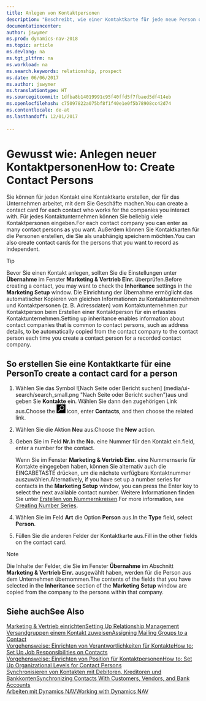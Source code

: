 ```yaml
---
title: Anlegen von Kontaktpersonen
description: "Beschreibt, wie einer Kontaktkarte für jede neue Person oder potentielle neuen Kunden erstellt wird, mit dem Sie eine Geschäftsbeziehung haben."
documentationcenter: 
author: jswymer
ms.prod: dynamics-nav-2018
ms.topic: article
ms.devlang: na
ms.tgt_pltfrm: na
ms.workload: na
ms.search.keywords: relationship, prospect
ms.date: 06/06/2017
ms.author: jswymer
ms.translationtype: HT
ms.sourcegitcommit: 1dfba8b14019991c95f40ffd5f7fbaed5df414eb
ms.openlocfilehash: c75097822a075bf8f1f40e1e0f5b78908cc42d74
ms.contentlocale: de-at
ms.lasthandoff: 12/01/2017

---
```

# <a name="how-to-create-contact-persons"></a><span data-ttu-id="3317e-103">Gewusst wie: Anlegen neuer Kontaktpersonen</span><span class="sxs-lookup"><span data-stu-id="3317e-103">How to: Create Contact Persons</span></span>
<span data-ttu-id="3317e-104">Sie können für jeden Kontakt eine Kontaktkarte erstellen, der für das Unternehmen arbeitet, mit dem Sie Geschäfte machen.</span><span class="sxs-lookup"><span data-stu-id="3317e-104">You can create a contact card for each contact who works for the companies you interact with.</span></span> <span data-ttu-id="3317e-105">Für jedes Kontaktunternehmen können Sie beliebig viele Kontaktpersonen eingeben.</span><span class="sxs-lookup"><span data-stu-id="3317e-105">For each contact company you can enter as many contact persons as you want.</span></span> <span data-ttu-id="3317e-106">Außerdem können Sie Kontaktkarten für die Personen erstellen, die Sie als unabhängig speichern möchten.</span><span class="sxs-lookup"><span data-stu-id="3317e-106">You can also create contact cards for the persons that you want to record as independent.</span></span>

> [!TIP]  
>   <span data-ttu-id="3317e-107">Bevor Sie einen Kontakt anlegen, sollten Sie die Einstellungen unter **Übernahme** im Fenster **Marketing & Vertrieb Einr.** überprüfen.</span><span class="sxs-lookup"><span data-stu-id="3317e-107">Before creating a contact, you may want to check the **Inheritance** settings in the **Marketing Setup** window.</span></span> <span data-ttu-id="3317e-108">Die Einrichtung der Übernahme ermöglicht das automatischer Kopieren von gleichen Informationen zu Kontaktunternehmen und Kontaktpersonen (z. B. Adressdaten) vom Kontaktunternehmen zur Kontaktperson beim Erstellen einer Kontaktperson für ein erfasstes Kontaktunternehmen.</span><span class="sxs-lookup"><span data-stu-id="3317e-108">Setting up inheritance enables information about contact companies that is common to contact persons, such as address details, to be automatically copied from the contact company to the contact person each time you create a contact person for a recorded contact company.</span></span>

## <a name="to-create-a-contact-card-for-a-person"></a><span data-ttu-id="3317e-109">So erstellen Sie eine Kontaktkarte für eine Person</span><span class="sxs-lookup"><span data-stu-id="3317e-109">To create a contact card for a person</span></span>
1. <span data-ttu-id="3317e-110">Wählen Sie das Symbol ![Nach Seite oder Bericht suchen] (media/ui-search/search_small.png "Nach Seite oder Bericht suchen")aus und geben Sie **Kontakte** ein. Wählen Sie dann den zugehörigen Link aus.</span><span class="sxs-lookup"><span data-stu-id="3317e-110">Choose the ![Search for Page or Report](media/ui-search/search_small.png "Search for Page or Report icon") icon, enter **Contacts**, and then choose the related link.</span></span>
2. <span data-ttu-id="3317e-111">Wählen Sie die Aktion **Neu** aus.</span><span class="sxs-lookup"><span data-stu-id="3317e-111">Choose the **New** action.</span></span>
3. <span data-ttu-id="3317e-112">Geben Sie im Feld **Nr.**</span><span class="sxs-lookup"><span data-stu-id="3317e-112">In the **No.**</span></span> <span data-ttu-id="3317e-113">eine Nummer für den Kontakt ein.</span><span class="sxs-lookup"><span data-stu-id="3317e-113">field, enter a number for the contact.</span></span>

    <span data-ttu-id="3317e-114">Wenn Sie im Fenster **Marketing & Vertrieb Einr.** eine Nummernserie für Kontakte eingegeben haben, können Sie alternativ auch die EINGABETASTE drücken, um die nächste verfügbare Kontaktnummer auszuwählen.</span><span class="sxs-lookup"><span data-stu-id="3317e-114">Alternatively, if you have set up a number series for contacts in the **Marketing Setup** window, you can press the Enter key to select the next available contact number.</span></span> <span data-ttu-id="3317e-115">Weitere Informationen finden Sie unter [Erstellen von Nummernkreisen](ui-create-number-series.md).</span><span class="sxs-lookup"><span data-stu-id="3317e-115">For more information, see [Creating Number Series](ui-create-number-series.md).</span></span>
4. <span data-ttu-id="3317e-116">Wählen Sie im Feld **Art** die Option **Person** aus.</span><span class="sxs-lookup"><span data-stu-id="3317e-116">In the **Type** field, select **Person**.</span></span>
5. <span data-ttu-id="3317e-117">Füllen Sie die anderen Felder der Kontaktkarte aus.</span><span class="sxs-lookup"><span data-stu-id="3317e-117">Fill in the other fields on the contact card.</span></span>

> [!NOTE]  
>   <span data-ttu-id="3317e-118">Die Inhalte der Felder, die Sie im Fenster **Übernahme** im Abschnitt **Marketing & Vertrieb Einr.** ausgewählt haben, werden für die Person aus dem Unternehmen übernommen.</span><span class="sxs-lookup"><span data-stu-id="3317e-118">The contents of the fields that you have selected in the **Inheritance** section of the **Marketing Setup** window are copied from the company to the persons within that company.</span></span>

## <a name="see-also"></a><span data-ttu-id="3317e-119">Siehe auch</span><span class="sxs-lookup"><span data-stu-id="3317e-119">See Also</span></span>
[<span data-ttu-id="3317e-120">Marketing & Vertrieb einrichten</span><span class="sxs-lookup"><span data-stu-id="3317e-120">Setting Up Relationship Management</span></span>](marketing-setup-marketing.md)  
[<span data-ttu-id="3317e-121">Versandgruppen einem Kontakt zuweisen</span><span class="sxs-lookup"><span data-stu-id="3317e-121">Assigning Mailing Groups to a Contact</span></span>](marketing-mailing-groups.md#AssignMailGroupContact)  
[<span data-ttu-id="3317e-122">Vorgehensweise: Einrichten von Verantwortlichkeiten für Kontakte</span><span class="sxs-lookup"><span data-stu-id="3317e-122">How to: Set Up Job Responsibilities on Contacts</span></span>](marketing-job-responsibilities.md)  
[<span data-ttu-id="3317e-123">Vorgehensweise: Einrichten von Position für Kontaktpersonen</span><span class="sxs-lookup"><span data-stu-id="3317e-123">How to: Set Up Organizational Levels for Contact Persons</span></span>](marketing-organizational-levels.md)  
[<span data-ttu-id="3317e-124">Synchronisieren von Kontakten mit Debitoren, Kreditoren und Bankkonten</span><span class="sxs-lookup"><span data-stu-id="3317e-124">Synchronizing Contacts With Customers, Vendors, and Bank Accounts</span></span>](marketing-synchronize-contacts-customers-vendors-bank-accounts.md)  
[<span data-ttu-id="3317e-125">Arbeiten mit Dynamics NAV</span><span class="sxs-lookup"><span data-stu-id="3317e-125">Working with Dynamics NAV</span></span>](ui-work-product.md)  

